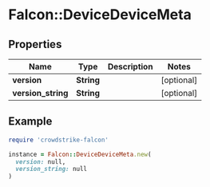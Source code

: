 # Falcon::DeviceDeviceMeta

## Properties

| Name | Type | Description | Notes |
| ---- | ---- | ----------- | ----- |
| **version** | **String** |  | [optional] |
| **version_string** | **String** |  | [optional] |

## Example

```ruby
require 'crowdstrike-falcon'

instance = Falcon::DeviceDeviceMeta.new(
  version: null,
  version_string: null
)
```

